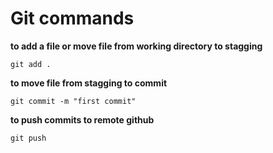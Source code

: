 Git commands
=====


**to add a file or move file from working directory to stagging**

```
git add .  
```

**to move file from stagging to commit**
```
git commit -m "first commit" 
```

**to push commits to remote github**
```
git push
